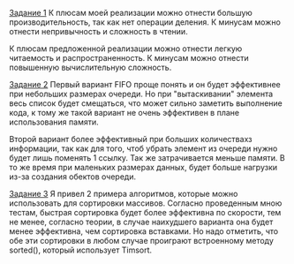 <u>Задание 1</u>
К плюсам моей реализации можно отнести большую производительность, так как нет операции деления.
К минусам можно отнести непривычность и сложность в чтении.

К плюсам предложенной реализации можно отнести легкую читаемость и распространенность.
К минусам можно отнести повышенную вычислительную сложность.

<u>Задание 2</u>
Первый вариант FIFO проще понять и он будет эффективнее при небольших размерах очереди. Но при "вытаскивании" элемента весь список будет смещаться, что может сильно заметить выполнение кода, к тому же такой вариант не очень эффективен в плане использования памяти.

Второй вариант более эффективный при больших количествахз информации, так как для того, чтоб убрать элемент из очереди нужно будет лишь поменять 1 ссылку. Так же затрачивается меньше памяти. В то же время при маленьких размерах данных, будет больше нагрузки из-за создания обектов очереди.

<u>Задание 3</u>
Я привел 2 примера алгоритмов, которые можно использовать для сортировки массивов. Согласно проведенным мною тестам, быстрая сортировка будет более эффективна по скорости, тем не менее, согласно теории, в случае наихудшего варианта она будет менее эффективна, чем сортировка вставками. Но надо отметить, что обе эти сортировки в любом случае проиграют встроенному методу sorted(), который использует Timsort.
